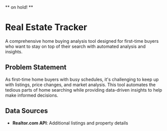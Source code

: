 ** on hold! **

# Real Estate Tracker 

A comprehensive home buying analysis tool designed for first-time buyers who want to stay on top of their search with automated analysis and insights.

##  Problem Statement

As first-time home buyers with busy schedules, it's challenging to keep up with listings, price changes, and market analysis. This tool automates the tedious parts of home searching while providing data-driven insights to help make informed decisions.

## Data Sources
- **Realtor.com API**: Additional listings and property details  
